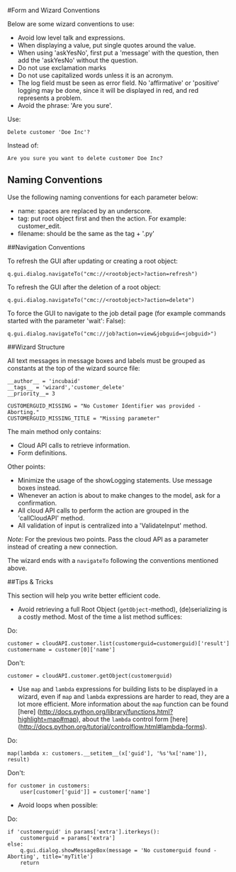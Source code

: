 #Form and Wizard Conventions

Below are some wizard conventions to use:

* Avoid low level talk and expressions.
* When displaying a value, put single quotes around the value.
* When using 'askYesNo', first put a 'message' with the question, then add the 'askYesNo' without the question.
* Do not use exclamation marks
* Do not use capitalized words unless it is an acronym.
* The log field must be seen as error field. No 'affirmative' or 'positive' logging may be done, since it will be displayed in red, and red represents a problem.
* Avoid the phrase: 'Are you sure'.

Use:

    Delete customer 'Doe Inc'?

Instead of:

    Are you sure you want to delete customer Doe Inc?


## Naming Conventions

Use the following naming conventions for each parameter below:

* name: spaces are replaced by an underscore.
* tag: put root object first and then the action. For example: customer_edit.
* filename: should be the same as the tag + '.py'


##Navigation Conventions

To refresh the GUI after updating or creating a root object:


    q.gui.dialog.navigateTo("cmc://<rootobject>?action=refresh")


To refresh the GUI after the deletion of a root object:


    q.gui.dialog.navigateTo("cmc://<rootobject>?action=delete")


To force the GUI to navigate to the job detail page (for example commands started with the parameter 'wait': False):


    q.gui.dialog.navigateTo("cmc://job?action=view&jobguid=<jobguid>")



##Wizard Structure

All text messages in message boxes and labels must be grouped as constants at the top of the wizard source file:

    __author__ = 'incubaid'
    __tags__ = 'wizard','customer_delete'
    __priority__= 3

    CUSTOMERGUID_MISSING = "No Customer Identifier was provided - Aborting."
    CUSTOMERGUID_MISSING_TITLE = "Missing parameter"

The main method only contains:
* Cloud API calls to retrieve information.
* Form definitions.

Other points:

* Minimize the usage of the showLogging statements. Use message boxes instead.
* Whenever an action is about to make changes to the model, ask for a confirmation.
* All cloud API calls to perform the action are grouped in the 'callCloudAPI' method.
* All validation of input is centralized into a 'ValidateInput' method.

*Note:* For the previous two points. Pass the cloud API as a parameter instead of creating a new connection.

The wizard ends with a `navigateTo` following the conventions mentioned above.


##Tips & Tricks

This section will help you write better efficient code.

* Avoid retrieving a full Root Object (`getObject`-method), (de)serializing is a costly method. Most of the time a list method suffices:

Do:

    customer = cloudAPI.customer.list(customerguid=customerguid)['result']
    customername = customer[0]['name']

Don't:

    customer = cloudAPI.customer.getObject(customerguid)

* Use `map` and `lambda` expressions for building lists to be displayed in a wizard, even if `map` and `lambda` expressions are harder to read, they are a lot more efficient. More information about the `map` function can be found [here] (http://docs.python.org/library/functions.html?highlight=map#map), about the `lambda` control form [here] (http://docs.python.org/tutorial/controlflow.html#lambda-forms).

Do:

    map(lambda x: customers.__setitem__(x['guid'], '%s'%x['name']), result)

Don't:

    for customer in customers:
        user[customer['guid']] = customer['name']

* Avoid loops when possible:

Do:

    if 'customerguid' in params['extra'].iterkeys():
        customerguid = params['extra']
    else:
        q.gui.dialog.showMessageBox(message = 'No customerguid found - Aborting', title='myTitle')
        return
